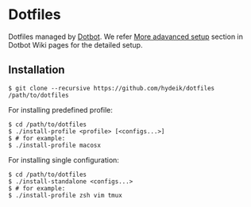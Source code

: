 # Dotfiles

Dotfiles managed by [Dotbot](https://github.com/anishathalye/dotbot). 
We refer [More adavanced setup](https://github.com/anishathalye/dotbot/wiki/Tips-and-Tricks)
section in Dotbot Wiki pages for the detailed setup.


## Installation

```
$ git clone --recursive https://github.com/hydeik/dotfiles /path/to/dotfiles
```

For installing predefined profile:

```
$ cd /path/to/dotfiles
$ ./install-profile <profile> [<configs...>]
$ # for example:
$ ./install-profile macosx
```

For installing single configuration:

```
$ cd /path/to/dotfiles
$ ./install-standalone <configs...>
$ # for example:
$ ./install-profile zsh vim tmux
```


